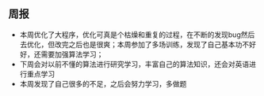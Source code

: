 ##  周报

* 本周优化了大程序，优化可真是个枯燥和重复的过程，在不断的发现bug然后去优化，但改完之后也是很爽；本周参加了多场训练，发现了自己基本功不好好，还需要加强算法学习；
* 下周会对以前不懂的算法进行研究学习，丰富自己的算法知识，还会对英语进行重点学习
* 本周发现了自己很多的不足，之后会努力学习，多做题

